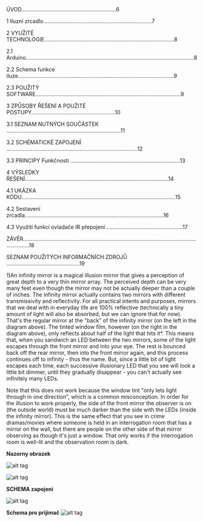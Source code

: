 ÚVOD..............................................................6

1 Iluzní zrcadlo.......................................................................7

2 VYUŽITÉ TECHNOLOGIE.....................................................................................8

2.1 Arduino..............................................................................................................8

2.2 Schema funkce iluze......................................................................................................9

2.3 POUŽITÝ SOFTWARE...............................................................................................9

3 ZPŮSOBY ŘEŠENÍ A POUŽITÉ POSTUPY.......................................................10

3.1 SEZNAM NUTNÝCH SOUČÁSTEK ...........................................................................11

3.2 SCHÉMATICKÉ ZAPOJENÍ ......................................................................................12

3.3 PRINCIPY Funkčnosti ........................................................................13

4 VÝSLEDKY ŘEŠENÍ..............................................................................................14

4.1 UKÁZKA KÓDU.....................................................................................................15

4.2 Sestavení zrcadla...........................................................................................16

4.3 Využití funkcí ovladače IR přepojení ..................................................17

ZÁVĚR................................................................................................................................18

SEZNAM POUŽITÝCH INFORMAČNÍCH ZDROJŮ ................................................19


1)An infinity mirror is a magical illusion mirror that gives a perception of great depth to a very thin mirror array. 
The perceived depth can be very many feet even though the mirror may not be actually deeper than a couple of inches.
The infinity mirror actually contains two mirrors with different  transmissivity and reflectivity. For all practical intents and purposes, mirrors that we deal with in everyday life are 100% reflective (technically a tiny amount of light will also be absorbed, but we can ignore that for now). That's the regular mirror at the "back" of the infinity mirror (on the left in the diagram above). The tinted window film, however (on the right in the diagram above), only reflects about half of the light that hits it*. This means that, when you sandwich an LED between the two mirrors, some of the light escapes through the front mirror and into your eye. The rest is bounced back off the rear mirror, then into the front mirror again, and this process continues off to infinity - thus the name. But, since a little bit of light escapes each time, each successive illusionary LED that you see will look a little bit dimmer, until they gradually disappear - you can't actually see infinitely many LEDs.

Note that this does not work because the window tint "only lets light through in one direction", which is a common misconception. In order for the illusion to work properly, the side of the front mirror the observer is on (the outside world) must be much darker than the side with the LEDs (inside the infinity mirror). This is the same effect that you see in crime dramas/movies where someone is held in an interrogation room that has a mirror on the wall, but there are people on the other side of that mirror observing as though it's just a window. That only works if the interrogation room is well-lit and the observation room is dark.

__Nazorny obrazek__


![alt tag](https://cdn.instructables.com/FQ0/TOIZ/HKVLJXM2/FQ0TOIZHKVLJXM2.MEDIUM.jpg?width=614)

![alt tag](https://cdn.instructables.com/FR4/L0IN/HKVL7G8A/FR4L0INHKVL7G8A.MEDIUM.jpg?width=614)


__SCHEMA zapojeni__

![alt tag](http://www.decoraport.ca/media/wysiwyg/Blog/p6.jpg)



__Schema pro prijimač__
![alt tag](https://cdn.sparkfun.com/assets/f/1/7/6/7/524b4959757b7f456d8b4568.png)

